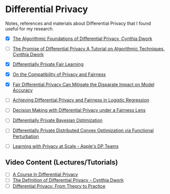 # Differential Privacy

Notes, references and materials about Differential Privacy that I found useful for my research.

- [x] [The Algorithmic Foundations of Differential Privacy, Cynthia Dwork](https://www.cis.upenn.edu/~aaroth/Papers/privacybook.pdf)
- [ ] [The Promise of Differential Privacy A Tutorial on Algorithmic Techniques, Cynthia Dwork](https://www.microsoft.com/en-us/research/wp-content/uploads/2011/10/PID2016981.pdf)
- [x] [Differentially Private Fair Learning](https://arxiv.org/abs/1812.02696)
- [x] [On the Compatibility of Privacy and Fairness](https://dl.acm.org/doi/abs/10.1145/3314183.3323847)
- [x] [Fair Differential Privacy Can Mitigate the Disparate Impact on Model Accuracy](https://openreview.net/forum?id=IqVB8e0DlUd)
- [ ] [Achieving Differential Privacy and Fairness in Logistic Regression](https://yuan.shuhan.org/files/WWW-19.pdf)
- [ ] [Decision Making with Differential Privacy under a Fairness Lens](https://arxiv.org/abs/2105.07513)
- [ ] [Differentially Private Bayesian Optimization](https://arxiv.org/abs/1501.04080)
- [ ] [Differentially Private Distributed Convex Optimization via Functional Perturbation](https://arxiv.org/abs/1512.00369)
- [ ] [Learning with Privacy at Scale - Apple's DP Teams](https://machinelearning.apple.com/research/learning-with-privacy-at-scale)



## Video Content (Lectures/Tutorials)
- [ ] [A Course In Differential Privacy](https://www.youtube.com/playlist?list=PLmd_zeMNzSvRRNpoEWkVo6QY_6rR3SHjp)
- [ ] [The Definition of Differential Privacy - Cynthia Dwork](https://www.youtube.com/watch?v=lg-VhHlztqo&ab_channel=InstituteforAdvancedStudy)
- [ ] [Differential Privacy: From Theory to Practice](https://www.youtube.com/playlist?list=PL8Vt-7cSFnw1li73YXZdTaiAeXFkmWWRh)
